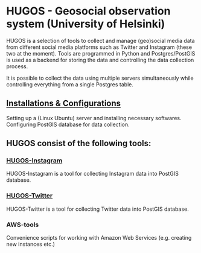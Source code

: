 # HUGOS - Geosocial observation system (University of Helsinki)

HUGOS is a selection of tools to collect and manage (geo)social media data from different social media platforms such as Twitter and Instagram (these two at the moment). 
Tools are programmed in Python and Postgres/PostGIS is used as a backend for storing the data and controlling the data collection process.

It is possible to collect the data using multiple servers simultaneously while controlling everything from a single Postgres table. 
 
## [Installations & Configurations](docs/Install_readme.md)
Setting up a (Linux Ubuntu) server and installing necessary softwares. Configuring PostGIS database for data collection.

## HUGOS consist of the following tools:

### [HUGOS-Instagram](HUGOS-Instagram)
HUGOS-Instagram is a tool for collecting Instagram data into PostGIS database.

### [HUGOS-Twitter](HUGOS-Twitter)
HUGOS-Twitter is a tool for collecting Twitter data into PostGIS database.

### AWS-tools
Convenience scripts for working with Amazon Web Services (e.g. creating new instances etc.) 

